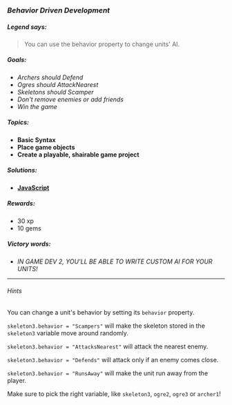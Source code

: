 ### _Behavior Driven Development_

##### _Legend says:_
> You can use the behavior property to change units' AI.

##### _Goals:_
+ _Archers should Defend_
+ _Ogres should AttackNearest_
+ _Skeletons should Scamper_
+ _Don't remove enemies or add friends_
+ _Win the game_

##### _Topics:_
+ **Basic Syntax**
+ **Place game objects**
+ **Create a playable, shairable game project**

##### _Solutions:_
+ **[JavaScript](behaviorDrivenDevelopment.js)**

##### _Rewards:_
+ 30 xp
+ 10 gems

##### _Victory words:_
+ _IN GAME DEV 2, YOU'LL BE ABLE TO WRITE CUSTOM AI FOR YOUR UNITS!_

___

###### _Hints_

You can change a unit's behavior by setting its `behavior` property.

`skeleton3.behavior = "Scampers"` will make the skeleton stored in the `skeleton3` variable move around randomly.

`skeleton3.behavior = "AttacksNearest"` will attack the nearest enemy.

`skeleton3.behavior = "Defends"` will attack only if an enemy comes close.

`skeleton3.behavior = "RunsAway"` will make the unit run away from the player.

Make sure to pick the right variable, like `skeleton3`, `ogre2`, `ogre3` or `archer1`!
